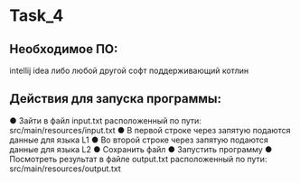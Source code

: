 # Task_4
## Необходимое ПО: 
intellij idea либо любой другой софт поддерживающий котлин
## Действия для запуска программы:
● Зайти в файл input.txt расположенный по пути: src/main/resources/input.txt
● В первой строке через запятую подаются данные для языка L1
● Во второй строке через запятую подаются данные для языка L2
● Сохранить файл
● Запустить программу 
● Посмотреть результат в файле output.txt расположенный по пути: src/main/resources/output.txt
